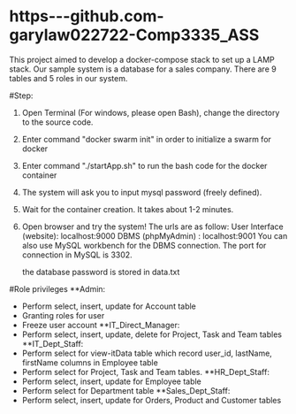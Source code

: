 # https---github.com-garylaw022722-Comp3335_ASS

This project aimed to develop a docker-compose stack to set up a LAMP stack.
Our sample system is a database for a sales company.
There are 9 tables and 5 roles in our system.

#Step:
1. Open Terminal (For windows, please open Bash), change the directory to the source code.
2. Enter command "docker swarm init" in order to initialize a swarm for docker
3. Enter command "./startApp.sh" to run the bash code for the docker container
4. The system will ask you to input mysql password (freely defined).
5. Wait for the container creation. It takes about 1-2 minutes.
6. Open browser and try the system! The urls are as follow:
    User Interface (website): localhost:9000
    DBMS (phpMyAdmin) : localhost:9001
    You can also use MySQL workbench for the DBMS connection.
    The port for connection in MySQL is 3302.
   
    the database password is stored in data.txt

#Role privileges
**Admin:
- Perform select, insert, update for Account table
- Granting roles for user
- Freeze user account
**IT_Direct_Manager:
- Perform select, insert, update, delete for Project, Task and Team tables
**IT_Dept_Staff:
- Perform select for view-itData table which record user_id, lastName, firstName columns in Employee table
- Perform select for Project, Task and Team tables.
**HR_Dept_Staff:
- Perform select, insert, update for Employee table
- Perform select for Department table
**Sales_Dept_Staff:
- Perform select, insert, update for Orders, Product and Customer tables
